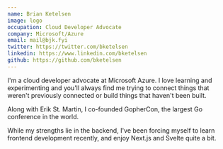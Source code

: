 ```yaml
---
name: Brian Ketelsen
image: logo
occupation: Cloud Developer Advocate
company: Microsoft/Azure
email: mail@bjk.fyi
twitter: https://twitter.com/bketelsen
linkedin: https://www.linkedin.com/bketelsen
github: https://github.com/bketelsen
---
```


I'm a cloud developer advocate at Microsoft Azure. I love learning and experimenting
and you'll always find me trying to connect things that weren't previously connected
or build things that haven't been built.

Along with Erik St. Martin, I co-founded GopherCon, the largest Go conference in the
world.

While my strengths lie in the backend, I've been forcing myself to learn frontend
development recently, and enjoy Next.js and Svelte quite a bit.
